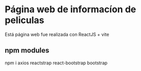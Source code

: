 # Página web de informacíon de peliculas

Está página web fue realizada con ReactJS + vite 

## npm modules

npm i axios reactstrap react-bootstrap bootstrap 